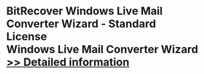 # BitRecover Windows Live Mail Converter Wizard - Standard License<br />Windows Live Mail Converter Wizard<br />[>> Detailed information](https://secure.shareit.com/shareit/product.html?productid=300900433&affiliateid=200057808)